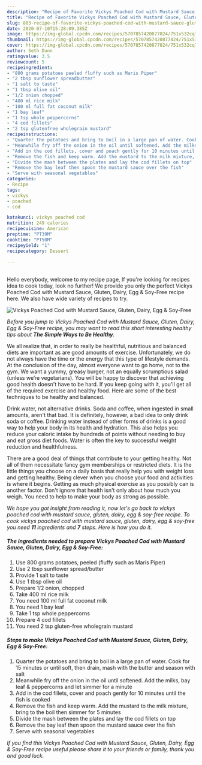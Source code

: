 ```yaml
---
description: "Recipe of Favorite Vickys Poached Cod with Mustard Sauce, Gluten, Dairy, Egg &amp;amp; Soy-Free"
title: "Recipe of Favorite Vickys Poached Cod with Mustard Sauce, Gluten, Dairy, Egg &amp;amp; Soy-Free"
slug: 803-recipe-of-favorite-vickys-poached-cod-with-mustard-sauce-gluten-dairy-egg-and-amp-soy-free
date: 2020-07-10T15:28:09.385Z
image: https://img-global.cpcdn.com/recipes/5707857420877824/751x532cq70/vickys-poached-cod-with-mustard-sauce-gluten-dairy-egg-soy-free-recipe-main-photo.jpg
thumbnail: https://img-global.cpcdn.com/recipes/5707857420877824/751x532cq70/vickys-poached-cod-with-mustard-sauce-gluten-dairy-egg-soy-free-recipe-main-photo.jpg
cover: https://img-global.cpcdn.com/recipes/5707857420877824/751x532cq70/vickys-poached-cod-with-mustard-sauce-gluten-dairy-egg-soy-free-recipe-main-photo.jpg
author: Seth Dunn
ratingvalue: 3.5
reviewcount: 5
recipeingredient:
- "800 grams potatoes peeled fluffy such as Maris Piper"
- "2 tbsp sunflower spreadbutter"
- "1 salt to taste"
- "1 tbsp olive oil"
- "1/2 onion chopped"
- "400 ml rice milk"
- "100 ml full fat coconut milk"
- "1 bay leaf"
- "1 tsp whole peppercorns"
- "4 cod fillets"
- "2 tsp glutenfree wholegrain mustard"
recipeinstructions:
- "Quarter the potatoes and bring to boil in a large pan of water. Cook for 15 minutes or until soft, then drain, mash with the butter and season with salt"
- "Meanwhile fry off the onion in the oil until softened. Add the milks, bay leaf &amp; peppercorns and let simmer for a minute"
- "Add in the cod fillets, cover and poach gently for 10 minutes until the fish is cooked"
- "Remove the fish and keep warm. Add the mustard to the milk mixture, bring to the boil then simmer for 5 minutes"
- "Divide the mash between the plates and lay the cod fillets on top"
- "Remove the bay leaf then spoon the mustard sauce over the fish"
- "Serve with seasonal vegetables"
categories:
- Recipe
tags:
- vickys
- poached
- cod

katakunci: vickys poached cod 
nutrition: 249 calories
recipecuisine: American
preptime: "PT39M"
cooktime: "PT50M"
recipeyield: "1"
recipecategory: Dessert

---
```

<br>
Hello everybody, welcome to my recipe page, If you're looking for recipes idea to cook today, look no further! We provide you only the perfect Vickys Poached Cod with Mustard Sauce, Gluten, Dairy, Egg &amp; Soy-Free recipe here. We also have wide variety of recipes to try.
<br>


![Vickys Poached Cod with Mustard Sauce, Gluten, Dairy, Egg &amp; Soy-Free](https://img-global.cpcdn.com/recipes/5707857420877824/751x532cq70/vickys-poached-cod-with-mustard-sauce-gluten-dairy-egg-soy-free-recipe-main-photo.jpg)

<i>Before you jump to Vickys Poached Cod with Mustard Sauce, Gluten, Dairy, Egg &amp; Soy-Free recipe, you may want to read this short interesting healthy tips about <strong>The Simple Ways to Be Healthy</strong>.</i>

We all realize that, in order to really be healthful, nutritious and balanced diets are important as are good amounts of exercise. Unfortunately, we do not always have the time or the energy that this type of lifestyle demands. At the conclusion of the day, almost everyone want to go home, not to the gym. We want a yummy, greasy burger, not an equally scrumptious salad (unless we’re vegetarians). You will be happy to discover that achieving good health doesn't have to be hard. If you keep going with it, you'll get all of the required exercise and healthy food. Here are some of the best techniques to be healthy and balanced.

Drink water, not alternative drinks. Soda and coffee, when ingested in small amounts, aren't that bad. It is definitely, however, a bad idea to only drink soda or coffee. Drinking water instead of other forms of drinks is a good way to help your body in its health and hydration. This also helps you reduce your caloric intake by hundreds of points without needing to buy and eat gross diet foods. Water is often the key to successful weight reduction and healthfulness.

There are a good deal of things that contribute to your getting healthy. Not all of them necessitate fancy gym memberships or restricted diets. It is the little things you choose on a daily basis that really help you with weight loss and getting healthy. Being clever when you choose your food and activities is where it begins. Getting as much physical exercise as you possibly can is another factor. Don't ignore that health isn't only about how much you weigh. You need to help to make your body as strong as possible. 


<i>We hope you got insight from reading it, now let's go back to vickys poached cod with mustard sauce, gluten, dairy, egg &amp; soy-free recipe. To cook vickys poached cod with mustard sauce, gluten, dairy, egg &amp; soy-free you need <strong>11</strong> ingredients and <strong>7</strong> steps. Here is how you do it.
</i>

##### The ingredients needed to prepare Vickys Poached Cod with Mustard Sauce, Gluten, Dairy, Egg &amp; Soy-Free:

1. Use 800 grams potatoes, peeled (fluffy such as Maris Piper)
1. Use 2 tbsp sunflower spread/butter
1. Provide 1 salt to taste
1. Use 1 tbsp olive oil
1. Prepare 1/2 onion, chopped
1. Take 400 ml rice milk
1. You need 100 ml full fat coconut milk
1. You need 1 bay leaf
1. Take 1 tsp whole peppercorns
1. Prepare 4 cod fillets
1. You need 2 tsp gluten-free wholegrain mustard


##### Steps to make Vickys Poached Cod with Mustard Sauce, Gluten, Dairy, Egg &amp; Soy-Free:

1. Quarter the potatoes and bring to boil in a large pan of water. Cook for 15 minutes or until soft, then drain, mash with the butter and season with salt
1. Meanwhile fry off the onion in the oil until softened. Add the milks, bay leaf &amp; peppercorns and let simmer for a minute
1. Add in the cod fillets, cover and poach gently for 10 minutes until the fish is cooked
1. Remove the fish and keep warm. Add the mustard to the milk mixture, bring to the boil then simmer for 5 minutes
1. Divide the mash between the plates and lay the cod fillets on top
1. Remove the bay leaf then spoon the mustard sauce over the fish
1. Serve with seasonal vegetables


<i>If you find this Vickys Poached Cod with Mustard Sauce, Gluten, Dairy, Egg &amp; Soy-Free recipe useful please share it to your friends or family, thank you and good luck.</i>
